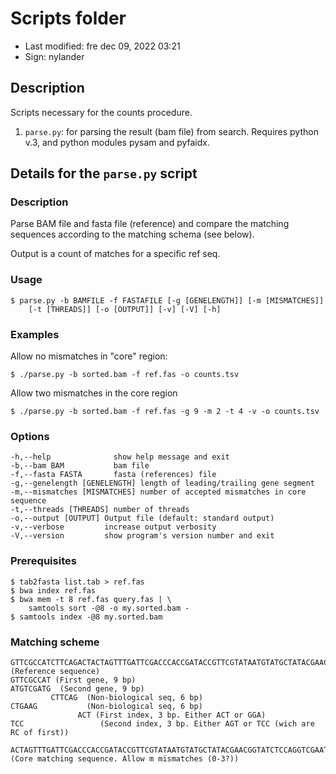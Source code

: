 # Scripts folder

- Last modified: fre dec 09, 2022  03:21
- Sign: nylander

## Description

Scripts necessary for the counts procedure.

1. `parse.py`: for parsing the result (bam file) from search. Requires python
   v.3, and python modules pysam and pyfaidx.

## Details for the `parse.py` script

### Description

Parse BAM file and fasta file (reference) and compare the matching sequences
according to the matching schema (see below).

Output is a count of matches for a specific ref seq.

### Usage

    $ parse.py -b BAMFILE -f FASTAFILE [-g [GENELENGTH]] [-m [MISMATCHES]]
        [-t [THREADS]] [-o [OUTPUT]] [-v] [-V] [-h]

### Examples

Allow no mismatches in "core" region:

    $ ./parse.py -b sorted.bam -f ref.fas -o counts.tsv

Allow two mismatches in the core region

    $ ./parse.py -b sorted.bam -f ref.fas -g 9 -m 2 -t 4 -v -o counts.tsv

### Options

    -h,--help              show help message and exit
    -b,--bam BAM           bam file
    -f,--fasta FASTA       fasta (references) file
    -g,--genelength [GENELENGTH] length of leading/trailing gene segment
    -m,--mismatches [MISMATCHES] number of accepted mismatches in core sequence
    -t,--threads [THREADS] number of threads
    -o,--output [OUTPUT] Output file (default: standard output)
    -v,--verbose         increase output verbosity
    -V,--version         show program's version number and exit

### Prerequisites

    $ tab2fasta list.tab > ref.fas
    $ bwa index ref.fas
    $ bwa mem -t 8 ref.fas query.fas | \
        samtools sort -@8 -o my.sorted.bam -
    $ samtools index -@8 my.sorted.bam

### Matching scheme

    GTTCGCCATCTTCAGACTACTAGTTTGATTCGACCCACCGATACCGTTCGTATAATGTATGCTATACGAACGGTATCTCCAGGTCGAATCAAACTAGTTCCCTGAAGATGTCGATG  (Reference sequence)
    GTTCGCCAT (First gene, 9 bp)                                                                               ATGTCGATG  (Second gene, 9 bp)
             CTTCAG  (Non-biological seq, 6 bp)                                                          CTGAAG           (Non-biological seq, 6 bp)
                   ACT (First index, 3 bp. Either ACT or GGA)                                         TCC                 (Second index, 3 bp. Either AGT or TCC (wich are RC of first))
                      ACTAGTTTGATTCGACCCACCGATACCGTTCGTATAATGTATGCTATACGAACGGTATCTCCAGGTCGAATCAAACTAGT                    (Core matching sequence. Allow m mismatches (0-3?))


